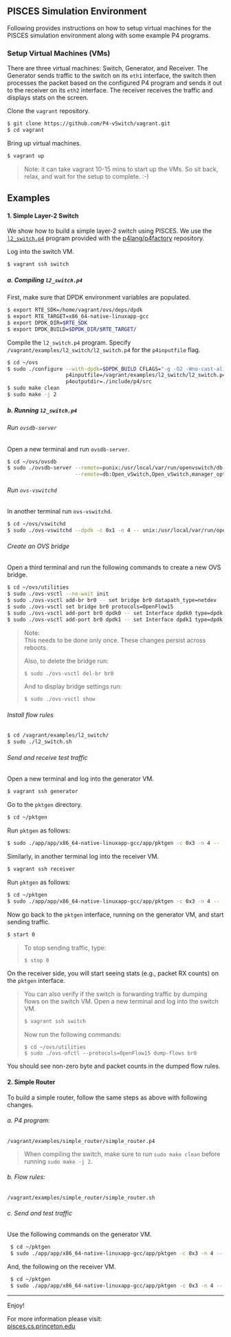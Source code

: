 ## PISCES Simulation Environment

Following provides instructions on how to setup virtual machines for the PISCES simulation environment along with
some example P4 programs.

### Setup Virtual Machines (VMs)

There are three virtual machines: Switch, Generator, and Receiver. The Generator
sends traffic to the switch on its `eth1` interface, the switch then processes the packet
based on the configured P4 program and sends it out to the receiver on its `eth2` interface.
The receiver receives the traffic and displays stats on the screen.

Clone the `vagrant` repository.

```bash
$ git clone https://github.com/P4-vSwitch/vagrant.git
$ cd vagrant
```

Bring up virtual machines.

```bash
$ vagrant up
```

> Note: it can take vagrant 10-15 mins to start up the VMs. So sit back, relax, and wait for the setup to complete. :-)

## Examples

#### 1. Simple Layer-2 Switch

We show how to build a simple layer-2 switch using PISCES. We use the
[`l2_switch.p4`](https://github.com/p4lang/p4factory/tree/master/targets/l2_switch) program provided with the
[p4lang/p4factory](https://github.com/p4lang/p4factory) repository.

Log into the switch VM.

```bash
$ vagrant ssh switch
```

##### a. Compiling `l2_switch.p4`

First, make sure that DPDK environment variables are populated.

```bash
$ export RTE_SDK=/home/vagrant/ovs/deps/dpdk
$ export RTE_TARGET=x86_64-native-linuxapp-gcc
$ export DPDK_DIR=$RTE_SDK
$ export DPDK_BUILD=$DPDK_DIR/$RTE_TARGET/
```

Compile the `l2_switch.p4` program. Specify `/vagrant/examples/l2_switch/l2_switch.p4` for the `p4inputfile` flag.

```bash
$ cd ~/ovs
$ sudo ./configure --with-dpdk=$DPDK_BUILD CFLAGS="-g -O2 -Wno-cast-align" \
                   p4inputfile=/vagrant/examples/l2_switch/l2_switch.p4 \
                   p4outputdir=./include/p4/src
$ sudo make clean
$ sudo make -j 2
```

##### b. Running `l2_switch.p4`

###### Run `ovsdb-server`

Open a new terminal and run `ovsdb-server`.

```bash
$ cd ~/ovs/ovsdb
$ sudo ./ovsdb-server --remote=punix:/usr/local/var/run/openvswitch/db.sock \
                      --remote=db:Open_vSwitch,Open_vSwitch,manager_options --pidfile
```

###### Run `ovs-vswitchd`

In another terminal run `ovs-vswitchd`.

```bash
$ cd ~/ovs/vswitchd
$ sudo ./ovs-vswitchd --dpdk -c 0x1 -n 4 -- unix:/usr/local/var/run/openvswitch/db.sock --pidfile
```

###### Create an OVS bridge

Open a third terminal and run the following commands to create a new OVS bridge.

```bash
$ cd ~/ovs/utilities
$ sudo ./ovs-vsctl --no-wait init
$ sudo ./ovs-vsctl add-br br0 -- set bridge br0 datapath_type=netdev
$ sudo ./ovs-vsctl set bridge br0 protocols=OpenFlow15
$ sudo ./ovs-vsctl add-port br0 dpdk0 -- set Interface dpdk0 type=dpdk
$ sudo ./ovs-vsctl add-port br0 dpdk1 -- set Interface dpdk1 type=dpdk
```

> Note: <br>
> This needs to be done only once. These changes persist across reboots.
>
> Also, to delete the bridge run:
> ```bash
> $ sudo ./ovs-vsctl del-br br0
> ```
>
> And to display bridge settings run:
> ```bash
> $ sudo ./ovs-vsctl show
> ```

###### Install flow rules

```bash
$ cd /vagrant/examples/l2_switch/
$ sudo ./l2_switch.sh
```

###### Send and receive test traffic

Open a new terminal and log into the generator VM.

```bash
$ vagrant ssh generator
```

Go to the `pktgen` directory.

```bash
$ cd ~/pktgen
```

Run `pktgen` as follows:

```bash
$ sudo ./app/app/x86_64-native-linuxapp-gcc/app/pktgen -c 0x3 -n 4 -- -P -m "1.0" -f /vagrant/examples/l2_switch/generator.pkt
```

Similarly, in another terminal log into the receiver VM.

```bash
$ vagrant ssh receiver
```

Run `pktgen` as follows:
 
```bash
$ cd ~/pktgen
$ sudo ./app/app/x86_64-native-linuxapp-gcc/app/pktgen -c 0x3 -n 4 -- -P -m "1.0" -f /vagrant/examples/l2_switch/receiver.pkt
```

Now go back to the `pktgen` interface, running on the generator VM, and start sending traffic.

```bash
$ start 0
```

> To stop sending traffic, type:
> ```bash
> $ stop 0
> ```

On the receiver side, you will start seeing stats (e.g., packet RX counts) on the `pktgen` interface.

> You can also verify if the switch is forwarding traffic by dumping flows on the switch VM.
> Open a new terminal and log into the switch VM.
> ```bash
> $ vagrant ssh switch
> ```
>
> Now run the following commands:
> ```
> $ cd ~/ovs/utilities
> $ sudo ./ovs-ofctl --protocols=OpenFlow15 dump-flows br0
> ```

You should see non-zero byte and packet counts in the dumped flow rules.

#### 2. Simple Router

To build a simple router, follow the same steps as above with following changes.

###### a. P4 program:

`/vagrant/examples/simple_router/simple_router.p4`

> When compiling the switch, make sure to run `sudo make clean` before running `sudo make -j 2`.

###### b. Flow rules:

`/vagrant/examples/simple_router/simple_router.sh`

###### c. Send and test traffic

Use the following commands on the generator VM.

```bash
 $ cd ~/pktgen
 $ sudo ./app/app/x86_64-native-linuxapp-gcc/app/pktgen -c 0x3 -n 4 -- -P -m "1.0" -f /vagrant/examples/simple_router/generator.pkt
 ```

And, the following on the receiver VM.

```bash
 $ cd ~/pktgen
 $ sudo ./app/app/x86_64-native-linuxapp-gcc/app/pktgen -c 0x3 -n 4 -- -P -m "1.0" -f /vagrant/examples/simple_router/receiver.pkt
 ```

---

Enjoy!

For more information please visit: <br>
[pisces.cs.princeton.edu](http://pisces.cs.princeton.edu)
